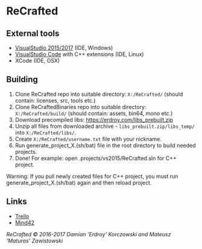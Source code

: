 # ReCrafted

## External tools
- [VisualStudio 2015/2017](https://www.visualstudio.com/) (IDE, Windows)
- [VisualStudio Code](https://code.visualstudio.com/) with C++ extensions (IDE, Linux)
- XCode (IDE, OSX)

## Building
1. Clone ReCrafted repo into suitable directory: `X:/ReCrafted/` (should contain: licenses, src, tools etc.)
2. Clone ReCraftedBinaries repo into suitable directory: `X:/ReCrafted/build/` (should contain: assets, bin64, mono etc.)
3. Download precompiled libs:
https://erdroy.com/libs_prebuilt.zip
4. Unzip all files from downloaded archive - `libs_prebuilt.zip/libs_temp/` into `X:/ReCrafted/libs/`.
5. Create `X:/ReCrafted/username.txt` file with your nickname.
6. Run generate_project_X.(sh/bat) file in the root directory to build needed projects.
7. Done! For example: open .projects/vs2015/ReCrafted.sln for C++ project.

Warning: If you pull newly created files for C++ project, you must run generate_project_X.(sh/bat) again and then reload project.

## Links
- [Trello](https://trello.com/b/xGap0YZQ/recrafted)
- [Mind42](https://mind42.com/mindmap/4a8e42f6-a7e8-49a2-832c-3595e9a25301)

*ReCrafted © 2016-2017 Damian 'Erdroy' Korczowski and Mateusz 'Maturas' Zawistowski*

